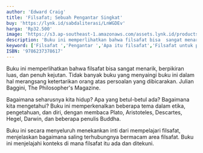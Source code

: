 ```yaml
---
author: 'Edward Craig'
title: 'Filsafat; Sebuah Pengantar Singkat'
buy: 'https://lynk.id/sabdaliterasi/LnWGDEv'
harga: 'Rp32.500'
image: 'https://s3.ap-southeast-1.amazonaws.com/assets.lynk.id/products/02-08-2024/1722534946271_2536105.svg'
description: 'Buku ini memperlihatkan bahwa filsafat bisa  sangat menarik, berpikiran luas, dan penuh  kejutan.'
keyword: ['Filsafat ','Pengantar ','Apa itu filsafat','Filsafat untuk pemula']
ISBN: '9786237378617'
---
```

<p>Buku ini memperlihatkan bahwa filsafat bisa  sangat menarik, berpikiran luas, dan penuh  kejutan. Tidak banyak buku yang menyaingi  buku ini dalam hal merangsang ketertarikan  orang atas persoalan yang dibicarakan.  Julian Baggini, The Philosopher's Magazine.</p><p>Bagaimana seharusnya kita hidup? Apa yang  betul-betul ada? Bagaimana kita mengetahui?  Buku ini memperkenalkan beberapa tema  dalam etika, pengetahuan, dan diri, dengan  membaca Plato, Aristoteles, Descartes, Hegel, Darwin, dan beberapa penulis Buddha.</p><p>Buku  ini secara menyeluruh menekankan inti dari  mempelajari filsafat, menjelaskan bagaimana  saling terhubungnya bermacam area filsafat.  Buku ini menjelajahi konteks di mana filsafat  itu ada dan ditekuni.</p>
